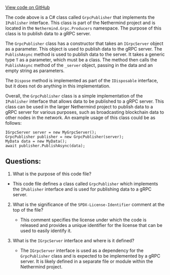 [View code on GitHub](https://github.com/NethermindEth/nethermind/src/Nethermind/Nethermind.Grpc/Producers/GrpcProducer.cs)

The code above is a C# class called `GrpcPublisher` that implements the `IPublisher` interface. This class is part of the Nethermind project and is located in the `Nethermind.Grpc.Producers` namespace. The purpose of this class is to publish data to a gRPC server.

The `GrpcPublisher` class has a constructor that takes an `IGrpcServer` object as a parameter. This object is used to publish data to the gRPC server. The `PublishAsync` method is used to publish data to the server. It takes a generic type `T` as a parameter, which must be a class. The method then calls the `PublishAsync` method of the `_server` object, passing in the data and an empty string as parameters.

The `Dispose` method is implemented as part of the `IDisposable` interface, but it does not do anything in this implementation.

Overall, the `GrpcPublisher` class is a simple implementation of the `IPublisher` interface that allows data to be published to a gRPC server. This class can be used in the larger Nethermind project to publish data to a gRPC server for various purposes, such as broadcasting blockchain data to other nodes in the network. An example usage of this class could be as follows:

```
IGrpcServer server = new MyGrpcServer();
GrpcPublisher publisher = new GrpcPublisher(server);
MyData data = new MyData();
await publisher.PublishAsync(data);
```
## Questions: 
 1. What is the purpose of this code file?
   - This code file defines a class called `GrpcPublisher` which implements the `IPublisher` interface and is used for publishing data to a gRPC server.

2. What is the significance of the `SPDX-License-Identifier` comment at the top of the file?
   - This comment specifies the license under which the code is released and provides a unique identifier for the license that can be used to easily identify it.

3. What is the `IGrpcServer` interface and where is it defined?
   - The `IGrpcServer` interface is used as a dependency for the `GrpcPublisher` class and is expected to be implemented by a gRPC server. It is likely defined in a separate file or module within the Nethermind project.